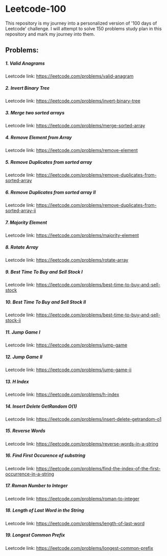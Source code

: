# Leetcode-100

This repository is my journey into a personalized version of '100 days of Leetcode' challenge. I will attempt to solve 150 problems study plan in this repository and mark my journey into them.



## Problems:

##### 1. Valid Anagrams

Leetcode link: https://leetcode.com/problems/valid-anagram

##### 2. Invert Binary Tree

Leetcode link: https://leetcode.com/problems/invert-binary-tree

##### 3. Merge two sorted arrays

Leetcode link: https://leetcode.com/problems/merge-sorted-array

##### 4. Remove Element from Array

Leetcode link: https://leetcode.com/problems/remove-element

##### 5. Remove Duplicates from sorted array

Leetcode link: https://leetcode.com/problems/remove-duplicates-from-sorted-array

##### 6. Remove Duplicates from sorted array II

Leetcode link: https://leetcode.com/problems/remove-duplicates-from-sorted-array-ii

##### 7. Majority Element

Leetcode link: https://leetcode.com/problems/majority-element

##### 8. Rotate Array

Leetcode link: https://leetcode.com/problems/rotate-array

##### 9. Best Time To Buy and Sell Stock I

Leetcode link: https://leetcode.com/problems/best-time-to-buy-and-sell-stock

##### 10. Best Time To Buy and Sell Stock II

Leetcode link: https://leetcode.com/problems/best-time-to-buy-and-sell-stock-ii

##### 11. Jump Game I

Leetcode link: https://leetcode.com/problems/jump-game

##### 12. Jump Game II

Leetcode link: https://leetcode.com/problems/jump-game-ii

##### 13. H Index

Leetcode link: https://leetcode.com/problems/h-index

##### 14. Insert Delete GetRandom O(1)

Leetcode link: https://leetcode.com/problems/insert-delete-getrandom-o1

##### 15. Reverse Words

Leetcode link: https://leetcode.com/problems/reverse-words-in-a-string

##### 16. Find First Occurence of substring

Leetcode link: https://leetcode.com/problems/find-the-index-of-the-first-occurrence-in-a-string

##### 17. Roman Number to Integer

Leetcode link: https://leetcode.com/problems/roman-to-integer

##### 18. Length of Last Word in the String

Leetcode link: https://leetcode.com/problems/length-of-last-word

##### 19. Longest Common Prefix

Leetcode link: https://leetcode.com/problems/longest-common-prefix